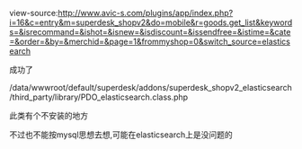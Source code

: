 

view-source:http://www.avic-s.com/plugins/app/index.php?i=16&c=entry&m=superdesk_shopv2&do=mobile&r=goods.get_list&keywords=&isrecommand=&ishot=&isnew=&isdiscount=&issendfree=&istime=&cate=&order=&by=&merchid=&page=1&frommyshop=0&switch_source=elasticsearch



成功了

/data/wwwroot/default/superdesk/addons/superdesk_shopv2_elasticsearch/third_party/library/PDO_elasticsearch.class.php

此类有个不安装的地方

不过也不能按mysql思想去想,可能在elasticsearch上是没问题的